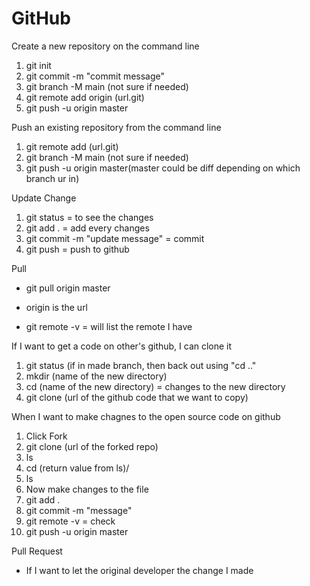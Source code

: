 # GitHub

Create a new repository on the command line
1. git init
2. git commit -m "commit message"
3. git branch -M main (not sure if needed)
4. git remote add origin (url.git)
5. git push -u origin master

Push an existing repository from the command line
1. git remote add (url.git)
2. git branch -M main (not sure if needed)
3. git push -u origin master(master could be diff depending on which branch ur in)


Update Change
1. git status = to see the changes
2. git add . = add every changes
3. git commit -m "update message" = commit
4. git push = push to github

Pull
* git pull origin master 
* origin is the url


* git remote -v = will list the remote I have

If I want to get a code on other's github, I can clone it
1. git status (if in made branch, then back out using "cd .."
2. mkdir (name of the new directory)
3. cd (name of the new directory) = changes to the new directory
4. git clone (url of the github code that we want to copy)


When I want to make chagnes to the open source code on github
1. Click Fork
2. git clone (url of the forked repo)
3. ls
4. cd (return value from ls)/
5. ls
6. Now make changes to the file
7. git add .
8. git commit -m "message"
9. git remote -v = check
10. git push -u origin master

Pull Request
 * If I want to let the original developer the change I made
